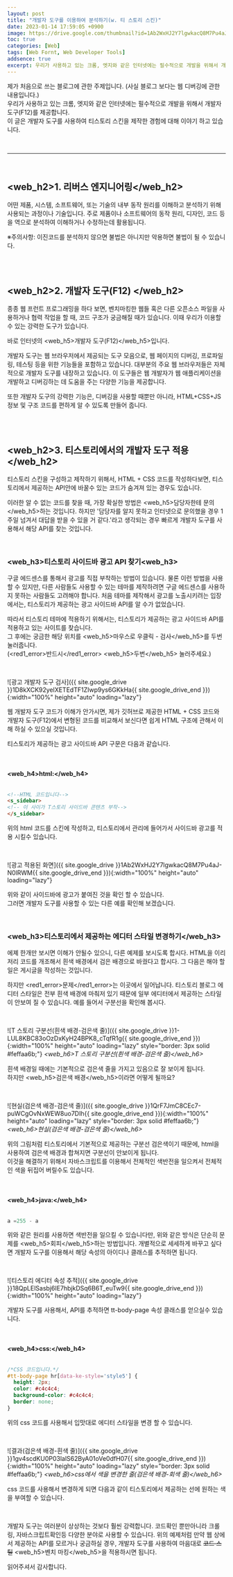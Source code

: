 ```yaml
---
layout: post
title: "개발자 도구를 이용하여 분석하기(w. 티 스토리 스킨)"
date: 2023-01-14 17:59:05 +0900
image: https://drive.google.com/thumbnail?id=1Ab2WxHJ2Y7lgwkacQ8M7Pu4aJ-N0lRWM
toc: true
categories: [Web]
tags: [Web Fornt, Web Developer Tools]
addsence: true
excerpt: 우리가 사용하고 있는 크롬, 엣지와 같은 인터넷에는 필수적으로 개발을 위해서 개발자 도구(F12)를 제공합니다. 이 글은 개발자 도루를 사용하여 HTML + CSS를 사용한 티스토리 스킨을 제작한 경험에 대해 이야기하고 있습니다.
---
```


제가 처음으로 쓰는 블로그에 관한 주제입니다. (사실 블로그 보다는 웹 디버깅에 관한 내용입니다.)  
우리가 사용하고 있는 크롬, 엣지와 같은 인터넷에는 필수적으로 개발을 위해서 개발자 도구(F12)를 제공합니다.    
이 글은 개발자 도구를 사용하여 티스토리 스킨을 제작한 경험에 대해 이야기 하고 있습니다.  

<br>

---

<br>

## <web_h2>1. 리버스 엔지니어링</web_h2>

어떤 제품, 시스템, 소프트웨어, 또는 기술의 내부 동작 원리를 이해하고 분석하기 위해 사용되는 과정이나 기술입니다. 주로 제품이나 소프트웨어의 동작 원리, 디자인, 코드 등을 역으로 분석하여 이해하거나 수정하는데 활용됩니다.  
  
  
<p><red1_error>※주의사항:</red1_error> 이진코드를 분석하지 않으면 불법은 아니지만 <red1_error>악용하면 불법</red1_error>이 될 수 있습니다.</p>  

<br>
<br>

## <web_h2>2. 개발자 도구(F12) </web_h2>

종종 웹 프런트 프로그래밍을 하다 보면, 벤치마킹한 웹들 혹은 다른 오픈소스 파일을 사용하거나 협력 작업을 할 때, 코드 구조가 궁금해질 때가 있습니다. 이때 우리가 이용할 수 있는 강력한 도구가 있습니다.  
  
바로 인터넷의 <web_h5>개발자 도구(F12)</web_h5>입니다.  
  
개발자 도구는 웹 브라우저에서 제공되는 도구 모음으로, 웹 페이지의 디버깅, 프로파일링, 테스팅 등을 위한 기능들을 포함하고 있습니다. 대부분의 주요 웹 브라우저들은 자체적으로 개발자 도구를 내장하고 있습니다. 이 도구들은 웹 개발자가 웹 애플리케이션을 개발하고 디버깅하는 데 도움을 주는 다양한 기능을 제공합니다.  
  
또한 개발자 도구의 강력한 기능은, 디버깅을 사용할 때뿐만 아니라, HTML+CSS+JS 정보 및 구조 코드를 편하게 알 수 있도록 만들어 줍니다.  

<br>
<br>

## <web_h2>3. 티스토리에서의 개발자 도구 적용</web_h2>

티스토리 스킨을 구성하고 제작하기 위해서, HTML + CSS 코드를 작성하다보면, 티스토리에서 제공하는 API안에 바꿀수 있는 코드가 숨겨져 있는 경우도 있습니다.  
  
이러한 알 수 없는 코드를 찾을 때, 가장 확실한 방법은 <web_h5>담당자한테 문의</web_h5>하는 것입니다. 하지만 '담당자를 알지 못하고 인터넷으로 문의했을 경우 1주일 넘겨서 대답을 받을 수 있을 거 같다.'라고 생각되는 경우 빠르게 개발자 도구를 사용해서 해당 API를 찾는 것입니다.  

<br>

### <web_h3>티스토리 사이드바 광고 API 찾기<web_h3>

구글 에드센스를 통해서 광고를 직접 부착하는 방법이 있습니다. 물론 이런 방법을 사용할 수 있지만, 다른 사람들도 사용할 수 있는 테마를 제작하려면 구글 에드센스를 사용하지 못하는 사람들도 고려해야 합니다. 처음 테마를 제작해서 광고를 노출시키려는 입장에서는, 티스토리가 제공하는 광고 사이드바 API를 알 수가 없었습니다.  
  
따라서 티스토리 테마에 적용하기 위해서는, 티스토리가 제공하는 광고 사이드바 API를 적용하고 있는 사이트를 찾습니다.  
그 후에는 궁금한 해당 위치를 <web_h5>마우스로 우클릭 - 검사</web_h5>를 두번 눌러줍니다.  
(<red1_error>반드시</red1_error> <web_h5>두번</web_h5> 눌러주세요.)
  
<br>

![광고 개발자 도구 검사]({{ site.google_drive }}1D8kXCK92yelXETEdTF1ZIwp9ys6GKkHa{{ site.google_drive_end }}){:width="100%" height="auto" loading="lazy"}
  
웹 개발자 도구 코드가 이해가 안가시면, 제가 깃허브로 제공한 HTML + CSS 코드와 개발자 도구(F12)에서 변형된 코드를 비교해서 보신다면 쉽게 HTML 구조에 관해서 이해 하실 수 있으실 것입니다.  
  
티스토리가 제공하는 광고 사이드바 API 구문은 다음과 같습니다.  

<br>

#### **<web_h4>html:</web_h4>**

```html

<!--HTML 코드입니다-->
<s_sidebar>
<!-- 이 사이가 T스토리 사이드바 콘텐츠 부착-->
</s_sidebar>

```

위의 html 코드를 스킨에 작성하고, 티스토리에서 관리에 들어가서 사이드바 광고를 적용 시킬수 있습니다.  

<br>

![광고 적용된 화면]({{ site.google_drive }}1Ab2WxHJ2Y7lgwkacQ8M7Pu4aJ-N0lRWM{{ site.google_drive_end }}){:width="100%" height="auto" loading="lazy"}

위와 같이 사이드바에 광고가 붙여진 것을 확인 할 수 있습니다.  
그러면 개발자 도구를 사용할 수 있는 다른 예를 확인해 보겠습니다.  

<br>

### <web_h3>티스토리에서 제공하는 에디터 스타일 변경하기</web_h3>

에졔 한개만 보시면 이해가 안될수 있으니, 다른 예제를 보시도록 합시다. HTML을 이리저리 코드를 개조해서 흰색 배경에서 검은 배경으로 바궜다고 합시다. 그 다음은 해야 할 일은 게시글을 작성하는 것입니다. 
  
하지만 <red1_error>문제</red1_error>는 이곳에서 일어납니다. 티스토리 블로그 에디터 스타일은 전부 흰색 배경에 마춰저 있기 때문에 일부 에디터에서 제공하는 스타일이 안보여 질 수 있습니다. 예를 들어서 구분선을 확인해 봅시다.  

<br>

![T 스토리 구분선(흰색 배경-검은색 줄)]({{ site.google_drive }}1-LUL8KBC83oOzDxKyH24BPK8_cTqfR1g{{ site.google_drive_end }}){:width="100%" height="auto" loading="lazy" style="border: 3px solid #feffaa6b;"}
*<web_h6>T 스토리 구분선(흰색 배경-검은색 줄)</web_h6>*  

흰색 배경일 때에는 기본적으로 검은색 줄을 가지고 있음으로 잘 보이게 됩니다.  
하지만 <web_h5>검은색 배경</web_h5>이라면 어떻게 될까요?  

<br>

![현실(검은색 배경-검은색 줄)]({{ site.google_drive }}1QrF7JmC8CEc7-puWCgOvNxWEW8uo7DIh{{ site.google_drive_end }}){:width="100%" height="auto" loading="lazy" style="border: 3px solid #feffaa6b;"}
*<web_h6>현실(검은색 배경-검은색 줄)</web_h6>*  

위의 그림처럼 티스토리에서 기본적으로 제공하는 구분선 검은색이기 때문에, html을 사용하여 검은색 배경과 합쳐지면 구분선이 안보이게 됩니다.  
이것을 해결하기 위해서 자바스크립트를 이용해서 전체적인 색반전을 일으켜서 전체적인 색을 뒤집어 버릴수도 있습니다.  

<br>

#### **<web_h4>java:</web_h4>**

```java

a =255 - a 

```

위와 같은 원리를 사용하면 색반전을 일으킬 수 있습니다만, 위와 같은 방식은 단순히 문제를 <web_h5>회피</web_h5>하는 방법입니다. 개별적으로 세세하게 바꾸고 싶다면 개발자 도구를 이용해서 해당 속성의 아이디나 클래스를 추적하면 됩니다.  

<br>

![티스토리 에디터 속성 추적]({{ site.google_drive }}18QpLElSasbj6IE7hbjkDSq6B6T_euTw9{{ site.google_drive_end }}){:width="100%" height="auto" loading="lazy"}

개발자 도구를 사용해서, API를 추적하면 tt-body-page 속성 클래스를 얻으실수 있습니다.  

<br>

#### **<web_h4>css:</web_h4>**

```css

/*CSS 코드입니다.*/
#tt-body-page hr[data-ke-style='style5'] {     
  height: 2px;
  color: #c4c4c4;  
  background-color: #c4c4c4;
  border: none;
}

```
위의 css 코드를 사용해서 입맛대로 에디터 스타일을 변경 할 수 있습니다.  

<br>

![결과(검은색 배경-흰색 줄)]({{ site.google_drive }}1gv4scdKU0P03lalS62ByA01oVe0dfH07{{ site.google_drive_end }}){:width="100%" height="auto" loading="lazy" style="border: 3px solid #feffaa6b;"}
*<web_h6>css에서 색을 변경한 줄(검은색 배경-회색 줄)</web_h6>*  

css 코드를 사용해서 변경하게 되면 다음과 같이 티스토리에서 제공하는 선에 원하는 색을 부여할 수 있습니다.  

<br>

개발자 도구는 여러분이 상상하는 것보다 훨씬 강력합니다. 코드확인 뿐만아니라 크롤링, 자바스크립트확인등 다양한 분야로 사용할 수 있습니다.
위의 예제처럼 만약 웹 상에서 제공하는 API를 모르거나 궁금하실 경우, 개발자 도구를 사용하여 마음대로 ~~코드 스틸~~ <web_h5>벤치 마킹</web_h5>을 적용하시면 됩니다.  
 
읽어주셔서 감사합니다.  

